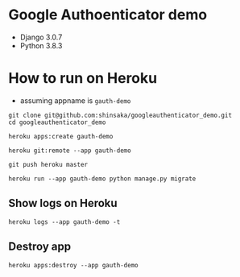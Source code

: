 # Google Authoenticator demo
- Django 3.0.7
- Python 3.8.3

# How to run on Heroku
- assuming appname is `gauth-demo`
```
git clone git@github.com:shinsaka/googleauthenticator_demo.git
cd googleauthenticator_demo

heroku apps:create gauth-demo

heroku git:remote --app gauth-demo

git push heroku master

heroku run --app gauth-demo python manage.py migrate
```

## Show logs on Heroku
```
heroku logs --app gauth-demo -t
```

## Destroy app
```
heroku apps:destroy --app gauth-demo
```

